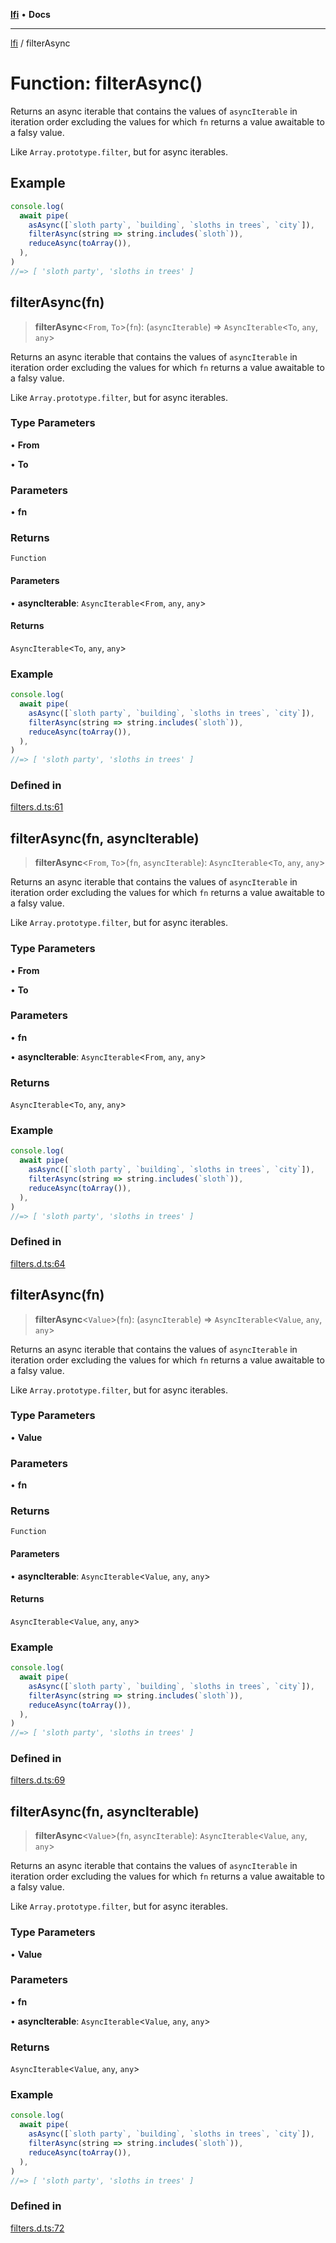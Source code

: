 [**lfi**](../readme.md) • **Docs**

***

[lfi](../globals.md) / filterAsync

# Function: filterAsync()

Returns an async iterable that contains the values of `asyncIterable` in
iteration order excluding the values for which `fn` returns a value awaitable
to a falsy value.

Like `Array.prototype.filter`, but for async iterables.

## Example

```js
console.log(
  await pipe(
    asAsync([`sloth party`, `building`, `sloths in trees`, `city`]),
    filterAsync(string => string.includes(`sloth`)),
    reduceAsync(toArray()),
  ),
)
//=> [ 'sloth party', 'sloths in trees' ]
```

## filterAsync(fn)

> **filterAsync**\<`From`, `To`\>(`fn`): (`asyncIterable`) => `AsyncIterable`\<`To`, `any`, `any`\>

Returns an async iterable that contains the values of `asyncIterable` in
iteration order excluding the values for which `fn` returns a value awaitable
to a falsy value.

Like `Array.prototype.filter`, but for async iterables.

### Type Parameters

• **From**

• **To**

### Parameters

• **fn**

### Returns

`Function`

#### Parameters

• **asyncIterable**: `AsyncIterable`\<`From`, `any`, `any`\>

#### Returns

`AsyncIterable`\<`To`, `any`, `any`\>

### Example

```js
console.log(
  await pipe(
    asAsync([`sloth party`, `building`, `sloths in trees`, `city`]),
    filterAsync(string => string.includes(`sloth`)),
    reduceAsync(toArray()),
  ),
)
//=> [ 'sloth party', 'sloths in trees' ]
```

### Defined in

[filters.d.ts:61](https://github.com/TomerAberbach/lfi/blob/a3eb3a94b2928b5200a7bcd0a14fdc70f0cb5947/src/operations/filters.d.ts#L61)

## filterAsync(fn, asyncIterable)

> **filterAsync**\<`From`, `To`\>(`fn`, `asyncIterable`): `AsyncIterable`\<`To`, `any`, `any`\>

Returns an async iterable that contains the values of `asyncIterable` in
iteration order excluding the values for which `fn` returns a value awaitable
to a falsy value.

Like `Array.prototype.filter`, but for async iterables.

### Type Parameters

• **From**

• **To**

### Parameters

• **fn**

• **asyncIterable**: `AsyncIterable`\<`From`, `any`, `any`\>

### Returns

`AsyncIterable`\<`To`, `any`, `any`\>

### Example

```js
console.log(
  await pipe(
    asAsync([`sloth party`, `building`, `sloths in trees`, `city`]),
    filterAsync(string => string.includes(`sloth`)),
    reduceAsync(toArray()),
  ),
)
//=> [ 'sloth party', 'sloths in trees' ]
```

### Defined in

[filters.d.ts:64](https://github.com/TomerAberbach/lfi/blob/a3eb3a94b2928b5200a7bcd0a14fdc70f0cb5947/src/operations/filters.d.ts#L64)

## filterAsync(fn)

> **filterAsync**\<`Value`\>(`fn`): (`asyncIterable`) => `AsyncIterable`\<`Value`, `any`, `any`\>

Returns an async iterable that contains the values of `asyncIterable` in
iteration order excluding the values for which `fn` returns a value awaitable
to a falsy value.

Like `Array.prototype.filter`, but for async iterables.

### Type Parameters

• **Value**

### Parameters

• **fn**

### Returns

`Function`

#### Parameters

• **asyncIterable**: `AsyncIterable`\<`Value`, `any`, `any`\>

#### Returns

`AsyncIterable`\<`Value`, `any`, `any`\>

### Example

```js
console.log(
  await pipe(
    asAsync([`sloth party`, `building`, `sloths in trees`, `city`]),
    filterAsync(string => string.includes(`sloth`)),
    reduceAsync(toArray()),
  ),
)
//=> [ 'sloth party', 'sloths in trees' ]
```

### Defined in

[filters.d.ts:69](https://github.com/TomerAberbach/lfi/blob/a3eb3a94b2928b5200a7bcd0a14fdc70f0cb5947/src/operations/filters.d.ts#L69)

## filterAsync(fn, asyncIterable)

> **filterAsync**\<`Value`\>(`fn`, `asyncIterable`): `AsyncIterable`\<`Value`, `any`, `any`\>

Returns an async iterable that contains the values of `asyncIterable` in
iteration order excluding the values for which `fn` returns a value awaitable
to a falsy value.

Like `Array.prototype.filter`, but for async iterables.

### Type Parameters

• **Value**

### Parameters

• **fn**

• **asyncIterable**: `AsyncIterable`\<`Value`, `any`, `any`\>

### Returns

`AsyncIterable`\<`Value`, `any`, `any`\>

### Example

```js
console.log(
  await pipe(
    asAsync([`sloth party`, `building`, `sloths in trees`, `city`]),
    filterAsync(string => string.includes(`sloth`)),
    reduceAsync(toArray()),
  ),
)
//=> [ 'sloth party', 'sloths in trees' ]
```

### Defined in

[filters.d.ts:72](https://github.com/TomerAberbach/lfi/blob/a3eb3a94b2928b5200a7bcd0a14fdc70f0cb5947/src/operations/filters.d.ts#L72)
